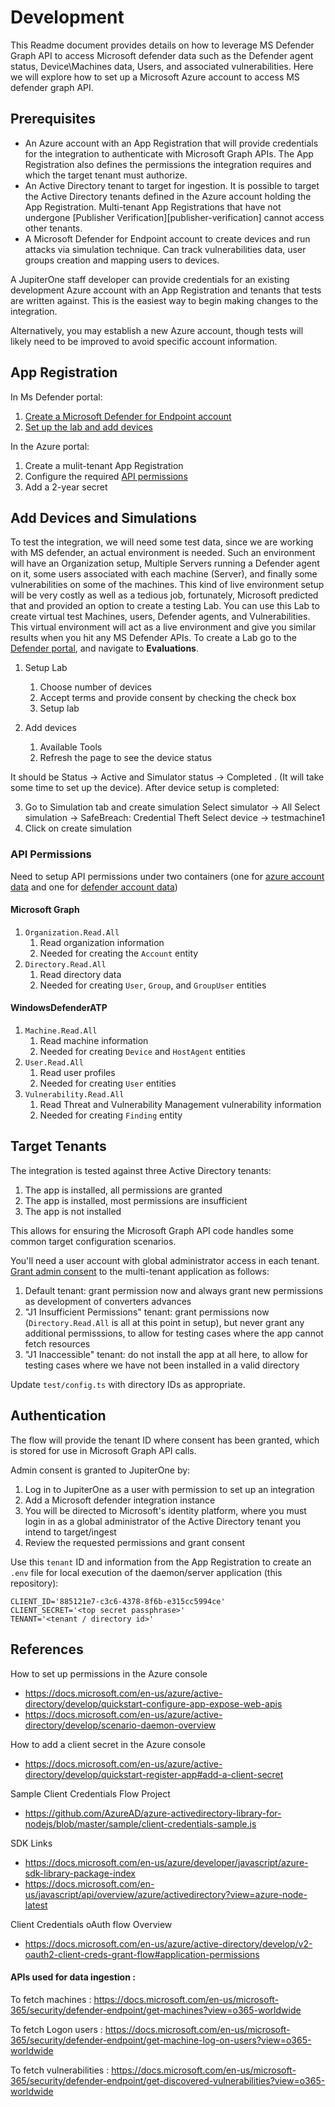 # Development

This Readme document provides details on how to leverage MS Defender Graph API
to access Microsoft defender data such as the Defender agent status,
Device\Machines data, Users, and associated vulnerabilities. Here we will
explore how to set up a Microsoft Azure account to access MS defender graph API.

## Prerequisites

- An Azure account with an App Registration that will provide credentials for
  the integration to authenticate with Microsoft Graph APIs. The App
  Registration also defines the permissions the integration requires and which
  the target tenant must authorize.
- An Active Directory tenant to target for ingestion. It is possible to target
  the Active Directory tenants defined in the Azure account holding the App
  Registration. Multi-tenant App Registrations that have not undergone
  [Publisher Verification][publisher-verification] cannot access other tenants.
- A Microsoft Defender for Endpoint account to create devices and run attacks
  via simulation technique. Can track vulnerabilities data, user groups creation
  and mapping users to devices.

A JupiterOne staff developer can provide credentials for an existing development
Azure account with an App Registration and tenants that tests are written
against. This is the easiest way to begin making changes to the integration.

Alternatively, you may establish a new Azure account, though tests will likely
need to be improved to avoid specific account information.

## App Registration

In Ms Defender portal:

1. [Create a Microsoft Defender for Endpoint account](https://www.microsoft.com/en-us/security/business/threat-protection/endpoint-defender)
2. [Set up the lab and add devices](#add-devices-and-simulations)

In the Azure portal:

1. Create a mulit-tenant App Registration
2. Configure the required [API permissions](#api-permissions)
3. Add a 2-year secret

## Add Devices and Simulations

To test the integration, we will need some test data, since we are working with
MS defender, an actual environment is needed. Such an environment will have an
Organization setup, Multiple Servers running a Defender agent on it, some users
associated with each machine (Server), and finally some vulnerabilities on some
of the machines. This kind of live environment setup will be very costly as well
as a tedious job, fortunately, Microsoft predicted that and provided an option
to create a testing Lab. You can use this Lab to create virtual test Machines,
users, Defender agents, and Vulnerabilities. This virtual environment will act
as a live environment and give you similar results when you hit any MS Defender
APIs. To create a Lab go to the
[Defender portal](https://security.microsoft.com/homepage), and navigate
to **Evaluations**.

1. Setup Lab

   1. Choose number of devices
   2. Accept terms and provide consent by checking the check box
   3. Setup lab

2. Add devices
   1. Available Tools
   2. Refresh the page to see the device status

It should be Status → Active and Simulator status → Completed . (It will take
some time to set up the device). After device setup is completed:

3. Go to Simulation tab and create simulation Select simulator → All Select
   simulation → SafeBreach: Credential Theft Select device → testmachine1
4. Click on create simulation

### API Permissions

Need to setup API permissions under two containers (one for
[azure account data](#microsoft-graph) and one for
[defender account data](#windowsdefenderatp))

#### Microsoft Graph

1. `Organization.Read.All`
   1. Read organization information
   2. Needed for creating the `Account` entity
2. `Directory.Read.All`
   1. Read directory data
   2. Needed for creating `User`, `Group`, and `GroupUser` entities

#### WindowsDefenderATP

1. `Machine.Read.All`
   1. Read machine information
   2. Needed for creating `Device` and `HostAgent` entities
2. `User.Read.All`
   1. Read user profiles
   2. Needed for creating `User` entities
3. `Vulnerability.Read.All`
   1. Read Threat and Vulnerability Management vulnerability information
   2. Needed for creating `Finding` entity

## Target Tenants

The integration is tested against three Active Directory tenants:

1. The app is installed, all permissions are granted
1. The app is installed, most permissions are insufficient
1. The app is not installed

This allows for ensuring the Microsoft Graph API code handles some common target
configuration scenarios.

You'll need a user account with global administrator access in each tenant.
[Grant admin consent](#authentication) to the multi-tenant application as
follows:

1. Default tenant: grant permission now and always grant new permissions as
   development of converters advances
2. "J1 Insufficient Permissions" tenant: grant permissions now
   (`Directory.Read.All` is all at this point in setup), but never grant any
   additional permisssions, to allow for testing cases where the app cannot
   fetch resources
3. "J1 Inaccessible" tenant: do not install the app at all here, to allow for
   testing cases where we have not been installed in a valid directory

Update `test/config.ts` with directory IDs as appropriate.

## Authentication

The flow will provide the tenant ID where consent has been granted, which is
stored for use in Microsoft Graph API calls.

Admin consent is granted to JupiterOne by:

1. Log in to JupiterOne as a user with permission to set up an integration
2. Add a Microsoft defender integration instance
3. You will be directed to Microsoft's identity platform, where you must login
   in as a global administrator of the Active Directory tenant you intend to
   target/ingest
4. Review the requested permissions and grant consent

Use this `tenant` ID and information from the App Registration to create an
`.env` file for local execution of the daemon/server application (this
repository):

```
CLIENT_ID='885121e7-c3c6-4378-8f6b-e315cc5994ce'
CLIENT_SECRET='<top secret passphrase>'
TENANT='<tenant / directory id>'
```

## References

How to set up permissions in the Azure console

- https://docs.microsoft.com/en-us/azure/active-directory/develop/quickstart-configure-app-expose-web-apis
- https://docs.microsoft.com/en-us/azure/active-directory/develop/scenario-daemon-overview

How to add a client secret in the Azure console

- https://docs.microsoft.com/en-us/azure/active-directory/develop/quickstart-register-app#add-a-client-secret

Sample Client Credentials Flow Project

- https://github.com/AzureAD/azure-activedirectory-library-for-nodejs/blob/master/sample/client-credentials-sample.js

SDK Links

- https://docs.microsoft.com/en-us/azure/developer/javascript/azure-sdk-library-package-index
- https://docs.microsoft.com/en-us/javascript/api/overview/azure/activedirectory?view=azure-node-latest

Client Credentials oAuth flow Overview

- https://docs.microsoft.com/en-us/azure/active-directory/develop/v2-oauth2-client-creds-grant-flow#application-permissions

[msgraph-api]: https://docs.microsoft.com/en-us/graph/overview

#### APIs used for data ingestion :

To fetch machines :
https://docs.microsoft.com/en-us/microsoft-365/security/defender-endpoint/get-machines?view=o365-worldwide

To fetch Logon users :
https://docs.microsoft.com/en-us/microsoft-365/security/defender-endpoint/get-machine-log-on-users?view=o365-worldwide

To fetch vulnerabilities :
https://docs.microsoft.com/en-us/microsoft-365/security/defender-endpoint/get-discovered-vulnerabilities?view=o365-worldwide
